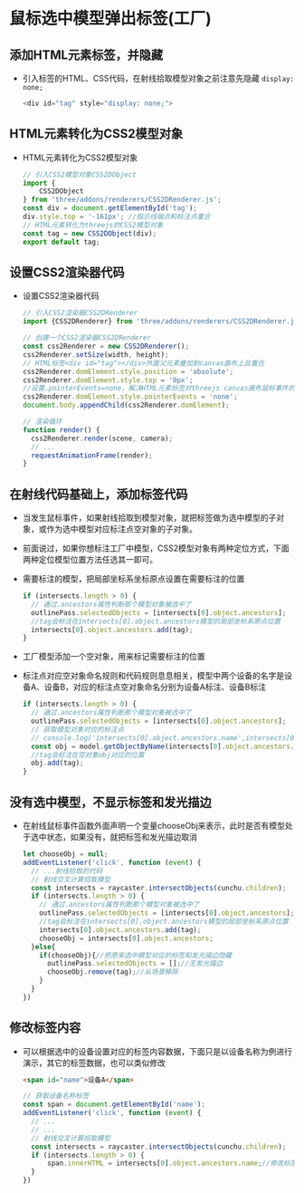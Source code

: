 # 鼠标选中模型弹出标签(工厂)

## 添加HTML元素标签，并隐藏

+ 引入标签的HTML、CSS代码，在射线拾取模型对象之前注意先隐藏 `display: none;`

  ```js
  <div id="tag" style="display: none;">
  ```

## HTML元素转化为CSS2模型对象

+ HTML元素转化为CSS2模型对象

  ```js
  // 引入CSS2模型对象CSS2DObject
  import {
      CSS2DObject
  } from 'three/addons/renderers/CSS2DRenderer.js';
  const div = document.getElementById('tag');
  div.style.top = '-161px'; //指示线端点和标注点重合
  // HTML元素转化为threejs的CSS2模型对象
  const tag = new CSS2DObject(div);
  export default tag;
  ```

## 设置CSS2渲染器代码

+ 设置CSS2渲染器代码

  ```js
  // 引入CSS2渲染器CSS2DRenderer
  import {CSS2DRenderer} from 'three/addons/renderers/CSS2DRenderer.js';
  ```

  ```js
  // 创建一个CSS2渲染器CSS2DRenderer
  const css2Renderer = new CSS2DRenderer();
  css2Renderer.setSize(width, height);
  // HTML标签<div id="tag"></div>外面父元素叠加到canvas画布上且重合
  css2Renderer.domElement.style.position = 'absolute';
  css2Renderer.domElement.style.top = '0px';
  //设置.pointerEvents=none，解决HTML元素标签对threejs canvas画布鼠标事件的遮挡
  css2Renderer.domElement.style.pointerEvents = 'none';
  document.body.appendChild(css2Renderer.domElement);
  ```

  ```js
  // 渲染循环
  function render() {
    css2Renderer.render(scene, camera);
    // ...
    requestAnimationFrame(render);
  }
  ```

## 在射线代码基础上，添加标签代码

+ 当发生鼠标事件，如果射线拾取到模型对象，就把标签做为选中模型的子对象，或作为选中模型对应标注点空对象的子对象。

+ 前面说过，如果你想标注工厂中模型，CSS2模型对象有两种定位方式，下面两种定位模型位置方法任选其一即可。

+ 需要标注的模型，把局部坐标系坐标原点设置在需要标注的位置

  ```js
  if (intersects.length > 0) {
    // 通过.ancestors属性判断那个模型对象被选中了
    outlinePass.selectedObjects = [intersects[0].object.ancestors];
    //tag会标注在intersects[0].object.ancestors模型的局部坐标系原点位置
    intersects[0].object.ancestors.add(tag);
  }
  ```

+ 工厂模型添加一个空对象，用来标记需要标注的位置

+ 标注点对应空对象命名规则和代码规则息息相关，模型中两个设备的名字是设备A、设备B，对应的标注点空对象命名分别为设备A标注、设备B标注

  ```js
  if (intersects.length > 0) {
    // 通过.ancestors属性判断那个模型对象被选中了
    outlinePass.selectedObjects = [intersects[0].object.ancestors];
    // 获取模型对象对应的标注点
    // console.log('intersects[0].object.ancestors.name',intersects[0].object.ancestors.name);
    const obj = model.getObjectByName(intersects[0].object.ancestors.name+'标注');
    //tag会标注在空对象obj对应的位置
    obj.add(tag);
  }
  ```

## 没有选中模型，不显示标签和发光描边

+ 在射线鼠标事件函数外面声明一个变量chooseObj来表示，此时是否有模型处于选中状态，如果没有，就把标签和发光描边取消

  ```js
  let chooseObj = null;
  addEventListener('click', function (event) {
    // ...射线拾取的代码
    // 射线交叉计算拾取模型
    const intersects = raycaster.intersectObjects(cunchu.children);
    if (intersects.length > 0) {
      // 通过.ancestors属性判断那个模型对象被选中了
      outlinePass.selectedObjects = [intersects[0].object.ancestors];
      //tag会标注在intersects[0].object.ancestors模型的局部坐标系原点位置
      intersects[0].object.ancestors.add(tag);
      chooseObj = intersects[0].object.ancestors;
    }else{
      if(chooseObj){//把原来选中模型对应的标签和发光描边隐藏
        outlinePass.selectedObjects = [];//无发光描边
        chooseObj.remove(tag);//从场景移除
      }
    }
  })
  ```

## 修改标签内容

+ 可以根据选中的设备设置对应的标签内容数据，下面只是以设备名称为例进行演示，其它的标签数据，也可以类似修改

  ```html
  <span id="name">设备A</span>
  ```

  ```js
  // 获取设备名称标签
  const span = document.getElementById('name');
  addEventListener('click', function (event) {
    // ...
    // ...
    // 射线交叉计算拾取模型
    const intersects = raycaster.intersectObjects(cunchu.children);
    if (intersects.length > 0) {
        span.innerHTML = intersects[0].object.ancestors.name;//修改标签数据
    }
  })
  ```
